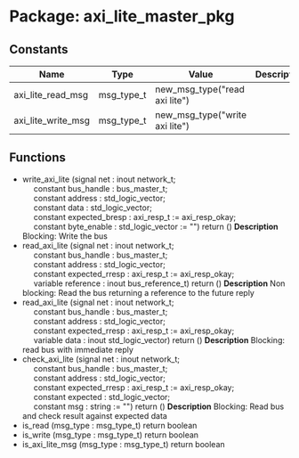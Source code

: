 # Package: axi_lite_master_pkg

## Constants

| Name               | Type       | Value                           | Description |
| ------------------ | ---------- | ------------------------------- | ----------- |
| axi_lite_read_msg  | msg_type_t |  new_msg_type("read axi lite")  |             |
| axi_lite_write_msg | msg_type_t |  new_msg_type("write axi lite") |             |
## Functions
- write_axi_lite <font id="function_arguments">(signal net : inout network_t;<br><span style="padding-left:20px"> constant bus_handle : bus_master_t;<br><span style="padding-left:20px"> constant address : std_logic_vector;<br><span style="padding-left:20px"> constant data : std_logic_vector;<br><span style="padding-left:20px"> constant expected_bresp : axi_resp_t := axi_resp_okay;<br><span style="padding-left:20px"> constant byte_enable : std_logic_vector := "") </font> <font id="function_return">return ()</font>
**Description**
Blocking: Write the bus
- read_axi_lite <font id="function_arguments">(signal net : inout network_t;<br><span style="padding-left:20px"> constant bus_handle : bus_master_t;<br><span style="padding-left:20px"> constant address : std_logic_vector;<br><span style="padding-left:20px"> constant expected_rresp : axi_resp_t := axi_resp_okay;<br><span style="padding-left:20px"> variable reference : inout bus_reference_t) </font> <font id="function_return">return ()</font>
**Description**
Non blocking: Read the bus returning a reference to the future reply
- read_axi_lite <font id="function_arguments">(signal net : inout network_t;<br><span style="padding-left:20px"> constant bus_handle : bus_master_t;<br><span style="padding-left:20px"> constant address : std_logic_vector;<br><span style="padding-left:20px"> constant expected_rresp : axi_resp_t := axi_resp_okay;<br><span style="padding-left:20px"> variable data : inout std_logic_vector) </font> <font id="function_return">return ()</font>
**Description**
Blocking: read bus with immediate reply
- check_axi_lite <font id="function_arguments">(signal net : inout network_t;<br><span style="padding-left:20px"> constant bus_handle : bus_master_t;<br><span style="padding-left:20px"> constant address : std_logic_vector;<br><span style="padding-left:20px"> constant expected_rresp : axi_resp_t := axi_resp_okay;<br><span style="padding-left:20px"> constant expected : std_logic_vector;<br><span style="padding-left:20px"> constant msg : string := "") </font> <font id="function_return">return ()</font>
**Description**
Blocking: Read bus and check result against expected data
- is_read <font id="function_arguments">(msg_type : msg_type_t) </font> <font id="function_return">return boolean </font>
- is_write <font id="function_arguments">(msg_type : msg_type_t) </font> <font id="function_return">return boolean </font>
- is_axi_lite_msg <font id="function_arguments">(msg_type : msg_type_t) </font> <font id="function_return">return boolean </font>
